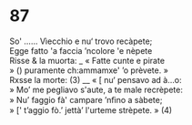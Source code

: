 # 87

So' …… Vìecchio e nu‘ trovo recàpete;  
Egge fatto 'a faccia ’ncolore 'e nèpete  
Risse & la muorta: _ « Fatte cunte e pirate  
» () puramente ch:ammamxe' ’o prèvete. »  
Rxsse la morte: (3) __ « [ nu‘ pensavo ad à…o:  
» Mo’ me pegliavo s'aute, a te male recrèpete:  
» Nu’ faggio fà' campare ’nﬁno a sàbete;  
» [' t’aggio fò.’ jettà’ l'urteme strèpete. » (4)  


